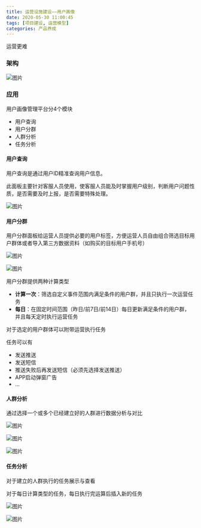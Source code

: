 ```yaml
---
title: 运营设施建设——用户画像
date: 2020-05-30 11:00:45
tags: [项目建设, 运营模型]
categories: 产品养成
---
```


运营更难
<!--more-->

### 架构

![图片](架构.png)

### 应用

用户画像管理平台分4个模块

* 用户查询
* 用户分群
* 人群分析
* 任务分析

#### 用户查询

用户查询是通过用户ID精准查询用户信息。

此面板主要针对客服人员使用，使客服人员能及时掌握用户级别，判断用户问题性质，是否需要及时上报，是否需要特殊处理。

![图片](用户查询.png)

#### 用户分群

用户分群面板给运营人员提供必要的用户标签，方便运营人员自由组合筛选目标用户群体或者导入第三方数据资料（如购买的目标用户手机号）

![图片](用户分群1.png)

![图片](用户分群2.png)

用户分群提供两种计算类型

* **计算一次**：筛选自定义事件范围内满足条件的用户群，并且只执行一次运营任务
* **每日**：在固定时间范围（昨日/前7日/前14日）每日更新满足条件的用户群，并且每天定时执行运营任务

对于选定的用户群体可以附带运营执行任务

任务可以有

* 发送推送
* 发送短信
* 推送失败后再发送短信（必须先选择发送推送）
* APP启动弹窗广告
* ...

#### 人群分析

通过选择一个或多个已经建立好的人群进行数据分析与对比

![图片](人群分析1.png)

![图片](人群分析2.png)

![图片](人群分析3.png)

#### 任务分析

对于建立的人群执行的任务展示与查看

对于每日计算类型的任务，每日执行完运算后插入新的任务

![图片](任务分析1.png)

![图片](任务分析2.png)